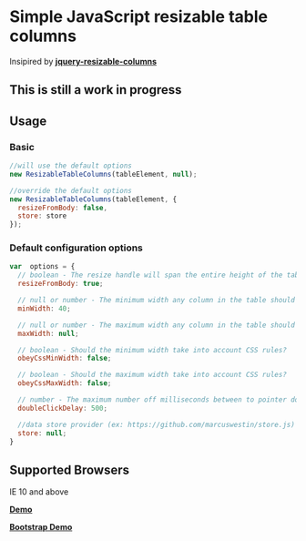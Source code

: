 # Simple JavaScript resizable table columns
Insipired by **[jquery-resizable-columns](https://github.com/dobtco/jquery-resizable-columns)**
## This is still a work in progress

## Usage

### Basic

```js
//will use the default options
new ResizableTableColumns(tableElement, null);

//override the default options
new ResizableTableColumns(tableElement, {
  resizeFromBody: false,
  store: store
});
```

### Default configuration options
```js
var  options = {
  // boolean - The resize handle will span the entire height of the table
  resizeFromBody: true;

  // null or number - The minimum width any column in the table should have
  minWidth: 40;

  // null or number - The maximum width any column in the table should have
  maxWidth: null;

  // boolean - Should the minimum width take into account CSS rules?
  obeyCssMinWidth: false;

  // boolean - Should the maximum width take into account CSS rules?
  obeyCssMaxWidth: false;

  // number - The maximum number off milliseconds between to pointer down events to consider the action a 'double click'
  doubleClickDelay: 500;

  //data store provider (ex: https://github.com/marcuswestin/store.js)
  store: null;
}
```

## Supported Browsers
IE 10 and above

**[Demo](https://validide.github.io/resizable-table-columns/dist/samples/index.html)**

**[Bootstrap Demo](https://validide.github.io/resizable-table-columns/dist/samples/bootstrap.html)**

